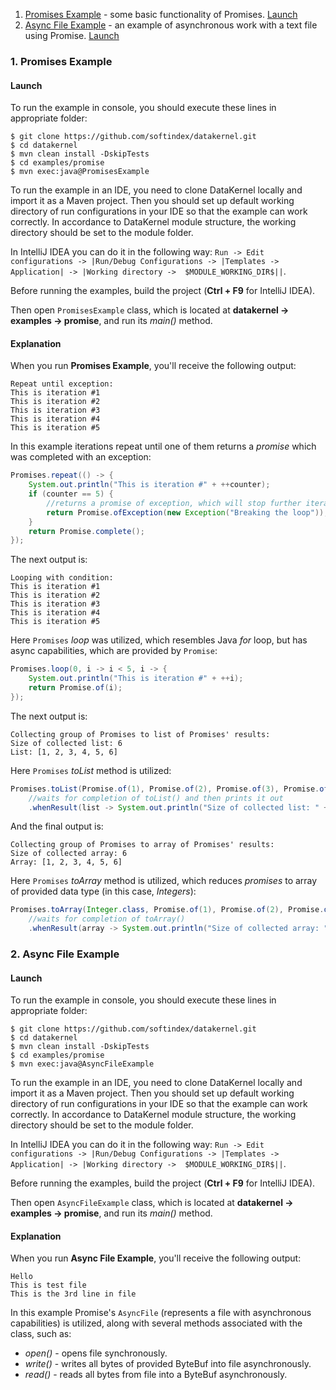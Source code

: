 1. [Promises Example](https://github.com/softindex/datakernel/blob/master/examples/promise/src/main/java/io/datakernel/examples/PromisesExample.java) - 
some basic functionality of Promises. [Launch](#1-promises-example)
2. [Async File Example](https://github.com/softindex/datakernel/blob/master/examples/promise/src/main/java/io/datakernel/examples/AsyncFileExample.java) - 
an example of asynchronous work with a text file using Promise. [Launch](#2-async-file-example)

### 1. Promises Example
#### Launch
To run the example in console, you should execute these lines in appropriate folder:
```
$ git clone https://github.com/softindex/datakernel.git
$ cd datakernel
$ mvn clean install -DskipTests
$ cd examples/promise
$ mvn exec:java@PromisesExample
```

To run the example in an IDE, you need to clone DataKernel locally and import it as a Maven project. Then you should 
set up default working directory of run configurations in your IDE so that the example can work correctly. In 
accordance to DataKernel module structure, the working directory should be set to the module folder. 

In IntelliJ IDEA you can do it in the following way:
`Run -> Edit configurations -> |Run/Debug Configurations -> |Templates -> Application| -> |Working directory -> 
$MODULE_WORKING_DIR$||`.

Before running the examples, build the project (**Ctrl + F9** for IntelliJ IDEA).

Then open `PromisesExample` class, which is located at **datakernel -> examples -> promise**, and run its *main()* method.

#### Explanation

When you run **Promises Example**, you'll receive the following output:
```
Repeat until exception:
This is iteration #1
This is iteration #2
This is iteration #3
This is iteration #4
This is iteration #5
```
In this example iterations repeat until one of them returns a *promise* which was completed with an exception:
```java
Promises.repeat(() -> {
	System.out.println("This is iteration #" + ++counter);
	if (counter == 5) {
		//returns a promise of exception, which will stop further iterations
		return Promise.ofException(new Exception("Breaking the loop"));
	}
	return Promise.complete();
});
```

The next output is:
```
Looping with condition:
This is iteration #1
This is iteration #2
This is iteration #3
This is iteration #4
This is iteration #5
```
Here `Promises` *loop* was utilized, which resembles Java *for* loop, but has async capabilities, which are provided by 
`Promise`:
```java
Promises.loop(0, i -> i < 5, i -> {
	System.out.println("This is iteration #" + ++i);
	return Promise.of(i);
});
``` 

The next output is:
```
Collecting group of Promises to list of Promises' results:
Size of collected list: 6
List: [1, 2, 3, 4, 5, 6]
```
Here `Promises` *toList* method is utilized:
```java
Promises.toList(Promise.of(1), Promise.of(2), Promise.of(3), Promise.of(4), Promise.of(5), Promise.of(6))
    //waits for completion of toList() and then prints it out
	.whenResult(list -> System.out.println("Size of collected list: " + list.size() + "\nList: " + list));
```

And the final output is:
```
Collecting group of Promises to array of Promises' results:
Size of collected array: 6
Array: [1, 2, 3, 4, 5, 6]
```
Here `Promises` *toArray* method is utilized, which reduces *promises* to array of provided data type (in this case, *Integers*):
```java
Promises.toArray(Integer.class, Promise.of(1), Promise.of(2), Promise.of(3), Promise.of(4), Promise.of(5), Promise.of(6))
    //waits for completion of toArray()
    .whenResult(array -> System.out.println("Size of collected array: " + array.length + "\nArray: " + Arrays.toString(array)));
```

### 2. Async File Example
#### Launch
To run the example in console, you should execute these lines in appropriate folder:
```
$ git clone https://github.com/softindex/datakernel.git
$ cd datakernel
$ mvn clean install -DskipTests
$ cd examples/promise
$ mvn exec:java@AsyncFileExample
```

To run the example in an IDE, you need to clone DataKernel locally and import it as a Maven project. Then you should 
set up default working directory of run configurations in your IDE so that the example can work correctly. In 
accordance to DataKernel module structure, the working directory should be set to the module folder. 

In IntelliJ IDEA you can do it in the following way:
`Run -> Edit configurations -> |Run/Debug Configurations -> |Templates -> Application| -> |Working directory -> 
$MODULE_WORKING_DIR$||`.

Before running the examples, build the project (**Ctrl + F9** for IntelliJ IDEA).

Then open `AsyncFileExample` class, which is located at **datakernel -> examples -> promise**, and run its *main()* method.


#### Explanation
When you run **Async File Example**, you'll receive the following output:

```
Hello
This is test file
This is the 3rd line in file
```

In this example Promise's `AsyncFile` (represents a file with asynchronous capabilities) is utilized, along with 
several methods associated with the class, such as:
* *open()* - opens file synchronously.
* *write()* - writes all bytes of provided ByteBuf into file asynchronously.
* *read()* - reads all bytes from file into a ByteBuf asynchronously.